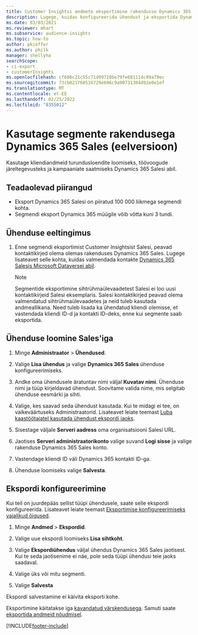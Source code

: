 ```yaml
---
title: Customer Insightsi andmete eksportimine rakendusse Dynamics 365 Sales
description: Lugege, kuidas konfigureerida ühendust ja eksportida Dynamics 365 Sales'i.
ms.date: 03/03/2021
ms.reviewer: mhart
ms.subservice: audience-insights
ms.topic: how-to
author: pkieffer
ms.author: philk
manager: shellyha
searchScope:
- ci-export
- customerInsights
ms.openlocfilehash: cf680c21c55c71d99728be79fe68111dc89a79ec
ms.sourcegitcommit: 73cb021760516729e696c9a90731304d92e0e1ef
ms.translationtype: MT
ms.contentlocale: et-EE
ms.lasthandoff: 02/25/2022
ms.locfileid: "8355012"
---
```

# <a name="use-segments-in-dynamics-365-sales-preview"></a>Kasutage segmente rakendusega Dynamics 365 Sales (eelversioon)



Kasutage kliendiandmeid turundusloendite loomiseks, töövoogude järeltegevusteks ja kampaaniate saatmiseks Dynamics 365 Salesi abil.

## <a name="known-limitations"></a>Teadaolevad piirangud

- Eksport Dynamics 365 Salesi on piiratud 100 000 liikmega segmendi kohta.
- Segmendi eksport Dynamics 365 müügile võib võtta kuni 3 tundi. 

## <a name="prerequisite-for-connection"></a>Ühenduse eeltingimus

1. Enne segmendi eksportimist Customer Insightsist Salesi, peavad kontaktikirjed olema olemas rakenduses Dynamics 365 Sales. Lugege lisateavet selle kohta, kuidas valmendada kontakte [Dynamics 365 Salesis Microsoft Dataversei abil](connect-power-query.md).

   > [!NOTE]
   > Segmentide eksportimine sihtrühmaülevaadetest Salesi ei loo uusi kontaktikirjeid Salesi eksemplaris. Salesi kontaktikirjed peavad olema valmendatud sihtrühmaülevaadetes ja neid tuleb kasutada andmeallikana. Need tuleb lisada ka ühendatud kliendi olemisse, et vastendada kliendi ID-d ja kontakti ID-deks, enne kui segmente saab eksportida.

## <a name="set-up-the-connection-to-sales"></a>Ühenduse loomine Sales'iga

1. Minge **Administraator** > **Ühendused**.

1. Valige **Lisa ühendus** ja valige **Dynamics 365 Sales** ühenduse konfigureerimiseks.

1. Andke oma ühendusele äratuntav nimi väljal **Kuvatav nimi**. Ühenduse nimi ja tüüp kirjeldavad ühendust. Soovitame valida nime, mis selgitab ühenduse eesmärki ja sihti.

1. Valige, kes saavad seda ühendust kasutada. Kui te midagi ei tee, on vaikeväärtuseks Administraatorid. Lisateavet leiate teemast [Luba kaastöötajatel kasutada ühendust ekspordi jaoks](connections.md#allow-contributors-to-use-a-connection-for-exports).

1. Sisestage väljale **Serveri aadress** oma organisatsiooni Salesi URL.

1. Jaotises **Serveri administraatorikonto** valige suvand **Logi sisse** ja valige rakenduse Dynamics 365 Sales konto.

1. Vastendage kliendi ID väli Dynamics 365 kontakti ID-ga.

1. Ühenduse loomiseks valige **Salvesta**. 

## <a name="configure-an-export"></a>Ekspordi konfigureerimine

Kui teil on juurdepääs sellist tüüpi ühendusele, saate selle ekspordi konfigureerida. Lisateavet leiate teemast [Eksportimise konfigureerimiseks vajalikud õigused](export-destinations.md#set-up-a-new-export).

1. Minge **Andmed** > **Ekspordid**.

1. Valige uue ekspordi loomiseks **Lisa sihtkoht**.

1. Valige **Ekspordiühendus** väljal ühendus Dynamics 365 Sales jaotisest. Kui te seda jaotisenime ei näe, pole seda tüüpi ühendusi teie jaoks saadaval.

1. Valige üks või mitu segmenti.

1. Valige **Salvesta**

Ekspordi salvestamine ei käivita eksporti kohe.

Eksportimine käitatakse iga [kavandatud värskendusega](system.md#schedule-tab). Samuti saate [eksportida andmeid nõudmisel](export-destinations.md#run-exports-on-demand). 

[!INCLUDE[footer-include](../includes/footer-banner.md)]
